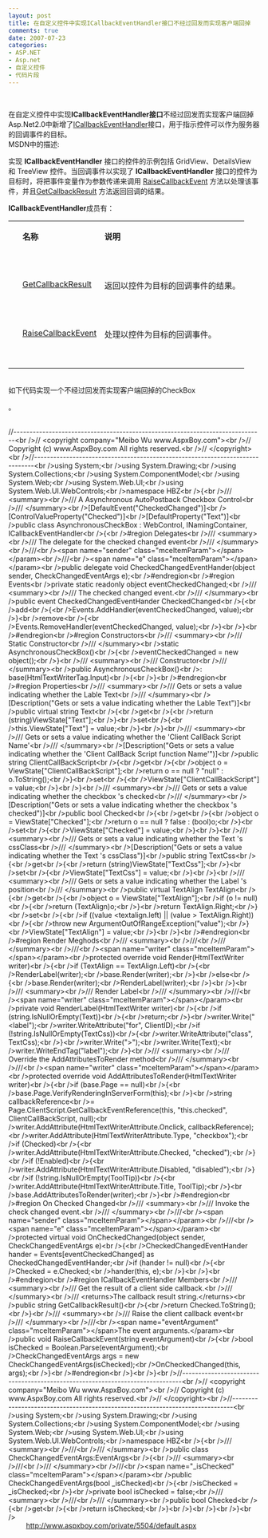 ```yaml
---
layout: post
title: 在自定义控件中实现ICallbackEventHandler接口不经过回发而实现客户端回掉
comments: true
date: 2007-07-23
categories:
- ASP.NET
- Asp.net
- 自定义控件
- 代码片段
---
```


<p> <br /></p>
<p><span>在自定义控件中实现</span><strong><span>ICallbackEventHandler</span></strong><strong><span>接口</span></strong><span>不经过回发而实现客户端回掉</span> <br /><span>Asp.Net2.0</span><span>中新增了</span><span><a href="ms-help://MS.VSCC.v80/MS.MSDN.v80/MS.NETDEVFX.v20.chs/cpref13/html/T_System_Web_UI_ICallbackEventHandler.htm">ICallbackEventHandler</a></span><span>接口，</span><span>用于指示控件可以作</span><span>为</span><span>服</span><span>务</span><span>器的回</span><span>调</span><span>事件的目</span><span>标</span><span>。</span><br /><span>MSDN</span><span>中的描述</span><span>:</span><br /></p>
<p align="left"><span>实现</span><span> <strong><span>ICallbackEventHandler</span></strong><span> </span></span><span>接口的控件的示例包括</span><span> GridView</span><span>、</span><span>DetailsView </span><span>和</span><span> TreeView </span><span>控件。当回</span><span>调</span><span>事件以</span><span>实现</span><span>了</span><span> <strong><span>ICallbackEventHandler</span></strong><span> </span></span><span>接口的控件</span><span>为</span><span>目</span><span>标时</span><span>，将把事件</span><span>变</span><span>量作</span><span>为</span><span>参数</span><span>传递</span><span>来</span><span>调</span><span>用</span><span> <span><a href="ms-help://MS.VSCC.v80/MS.MSDN.v80/MS.NETDEVFX.v20.chs/cpref13/html/M_System_Web_UI_ICallbackEventHandler_RaiseCallbackEvent_1_16219e3a.htm"><span>RaiseCallbackEvent</span></a> </span></span><span>方法以</span><span>处</span><span>理</span><span>该</span><span>事件，并且</span><span><a href="ms-help://MS.VSCC.v80/MS.MSDN.v80/MS.NETDEVFX.v20.chs/cpref13/html/M_System_Web_UI_ICallbackEventHandler_GetCallbackResult.htm"><span>GetCallbackResult</span></a> </span><span>方法返回回</span><span>调</span><span>的</span><span>结</span><span>果</span><span>。</span></p>
<p align="left"><strong><span>ICallbackEventHandler</span></strong><span>成员有：</span></p>
<table border="0" cellpadding="0" width="98%"><tbody>
<tr>
<td valign="top">
<p></p>
<p align="left"><strong> </strong><br /></p>
<p></p>
<p> </p>
</td>
<td valign="top">
<p></p>
<p align="left"><strong><span>名称</span></strong><strong><span> </span></strong><br /></p>
<p></p>
<p> </p>
</td>
<td valign="top">
<p></p>
<p align="left"><strong><span>说</span></strong><strong><span>明</span></strong><strong><span> </span></strong><br /></p>
<p></p>
<p> </p>
</td>
</tr>
<tr>
<td valign="top">
<p></p>
<p align="left"> <br /></p>
<p></p>
<p> </p>
</td>
<td valign="top">
<p></p>
<p align="left"><span><a href="ms-help://MS.VSCC.v80/MS.MSDN.v80/MS.NETDEVFX.v20.chs/cpref13/html/M_System_Web_UI_ICallbackEventHandler_GetCallbackResult.htm"><span>GetCallbackResult</span></a> </span><br /></p>
<p></p>
<p> </p>
</td>
<td valign="top">
<p></p>
<p align="left"><span>返回以控件</span><span>为</span><span>目</span><span>标</span><span>的回</span><span>调</span><span>事件的</span><span>结</span><span>果。</span><span> </span><br /></p>
<p></p>
<p> </p>
</td>
</tr>
<tr>
<td valign="top">
<p></p>
<p align="left"> <br /></p>
<p></p>
<p> </p>
</td>
<td valign="top">
<p></p>
<p align="left"><span><a href="ms-help://MS.VSCC.v80/MS.MSDN.v80/MS.NETDEVFX.v20.chs/cpref13/html/M_System_Web_UI_ICallbackEventHandler_RaiseCallbackEvent_1_16219e3a.htm"><span>RaiseCallbackEvent</span></a> </span><br /></p>
<p></p>
<p> </p>
</td>
<td valign="top">
<p></p>
<p align="left"><span>处</span><span>理以控件</span><span>为</span><span>目</span><span>标</span><span>的回</span><span>调</span><span>事件。</span><span> </span><br /></p>
<p></p>
<p> </p>
</td>
</tr>
</tbody></table>
<p> <br /><span>如下代码实现一个不经过回发而实现客户端回掉的</span><span>CheckBox</span></p>
<p></p>
<div><span>。<br /></span></div>
<p><span><br />//------------------------------------------------------------------------------&lt;br /&gt;// &lt;copyright company="Meibo Wu www.AspxBoy.com"&gt;&lt;br /&gt;// Copyright (c) www.AspxBoy.com All rights reserved.&lt;br /&gt;// &lt;/copyright&gt;&lt;br /&gt;//------------------------------------------------------------------------------&lt;br /&gt;using System;&lt;br /&gt;using System.Drawing;&lt;br /&gt;using System.Collections;&lt;br /&gt;using System.ComponentModel;&lt;br /&gt;using System.Web;&lt;br /&gt;using System.Web.UI;&lt;br /&gt;using System.Web.UI.WebControls;&lt;br /&gt;namespace HBZ&lt;br /&gt;{&lt;br /&gt;/// &lt;summary&gt;&lt;br /&gt;/// A Asynchronous AutoPostback Checkbox Control&lt;br /&gt;/// &lt;/summary&gt;&lt;br /&gt;[DefaultEvent("CheckedChanged")]&lt;br /&gt;[ControlValueProperty("Checked")]&lt;br /&gt;[DefaultProperty("Text")]&lt;br /&gt;public class AsynchronousCheckBox : WebControl, INamingContainer, ICallbackEventHandler&lt;br /&gt;{&lt;br /&gt;#region Delegates&lt;br /&gt;/// &lt;summary&gt;&lt;br /&gt;/// The delegate for the checked changed event&lt;br /&gt;/// &lt;/summary&gt;&lt;br /&gt;///&lt;br /&gt;&lt;span name="sender" class="mceItemParam"&gt;&lt;/span&gt;&lt;/param&gt;&lt;br /&gt;///&lt;br /&gt;&lt;span name="e" class="mceItemParam"&gt;&lt;/span&gt;&lt;/param&gt;&lt;br /&gt;public delegate void CheckedChangedEventHander(object sender, CheckChangedEventArgs e);&lt;br /&gt;#endregion&lt;br /&gt;#region Events&lt;br /&gt;private static readonly object eventCheckedChanged;&lt;br /&gt;/// &lt;summary&gt;&lt;br /&gt;/// The checked changed event.&lt;br /&gt;/// &lt;/summary&gt;&lt;br /&gt;public event CheckedChangedEventHander CheckedChanged&lt;br /&gt;{&lt;br /&gt;add&lt;br /&gt;{&lt;br /&gt;Events.AddHandler(eventCheckedChanged, value);&lt;br /&gt;}&lt;br /&gt;remove&lt;br /&gt;{&lt;br /&gt;Events.RemoveHandler(eventCheckedChanged, value);&lt;br /&gt;}&lt;br /&gt;}&lt;br /&gt;#endregion&lt;br /&gt;#region Constructors&lt;br /&gt;/// &lt;summary&gt;&lt;br /&gt;/// Static Constructor&lt;br /&gt;/// &lt;/summary&gt;&lt;br /&gt;static AsynchronousCheckBox()&lt;br /&gt;{&lt;br /&gt;eventCheckedChanged = new object();&lt;br /&gt;}&lt;br /&gt;/// &lt;summary&gt;&lt;br /&gt;/// Constructor&lt;br /&gt;/// &lt;/summary&gt;&lt;br /&gt;public AsynchronousCheckBox()&lt;br /&gt;: base(HtmlTextWriterTag.Input)&lt;br /&gt;{&lt;br /&gt;}&lt;br /&gt;#endregion&lt;br /&gt;#region Properties&lt;br /&gt;/// &lt;summary&gt;&lt;br /&gt;/// Gets or sets a value indicating whether the Lable Text&lt;br /&gt;/// &lt;/summary&gt;&lt;br /&gt;[Description("Gets or sets a value indicating whether the Lable Text")]&lt;br /&gt;public virtual string Text&lt;br /&gt;{&lt;br /&gt;get&lt;br /&gt;{&lt;br /&gt;return (string)ViewState["Text"];&lt;br /&gt;}&lt;br /&gt;set&lt;br /&gt;{&lt;br /&gt;this.ViewState["Text"] = value;&lt;br /&gt;}&lt;br /&gt;}&lt;br /&gt;/// &lt;summary&gt;&lt;br /&gt;/// Gets or sets a value indicating whether the 'Client CallBack Script Name'&lt;br /&gt;/// &lt;/summary&gt;&lt;br /&gt;[Description("Gets or sets a value indicating whether the 'Client CallBack Script function Name'")]&lt;br /&gt;public string ClientCallBackScript&lt;br /&gt;{&lt;br /&gt;get&lt;br /&gt;{&lt;br /&gt;object o = ViewState["ClientCallBackScript"];&lt;br /&gt;return o == null ? "null" : o.ToString();&lt;br /&gt;}&lt;br /&gt;set&lt;br /&gt;{&lt;br /&gt;ViewState["ClientCallBackScript"] = value;&lt;br /&gt;}&lt;br /&gt;}&lt;br /&gt;/// &lt;summary&gt;&lt;br /&gt;/// Gets or sets a value indicating whether the checkbox 's checked&lt;br /&gt;/// &lt;/summary&gt;&lt;br /&gt;[Description("Gets or sets a value indicating whether the checkbox 's checked")]&lt;br /&gt;public bool Checked&lt;br /&gt;{&lt;br /&gt;get&lt;br /&gt;{&lt;br /&gt;object o = ViewState["Checked"];&lt;br /&gt;return o == null ? false : (bool)o;&lt;br /&gt;}&lt;br /&gt;set&lt;br /&gt;{&lt;br /&gt;ViewState["Checked"] = value;&lt;br /&gt;}&lt;br /&gt;}&lt;br /&gt;/// &lt;summary&gt;&lt;br /&gt;/// Gets or sets a value indicating whether the Text 's cssClass&lt;br /&gt;/// &lt;/summary&gt;&lt;br /&gt;[Description("Gets or sets a value indicating whether the Text 's cssClass")]&lt;br /&gt;public string TextCss&lt;br /&gt;{&lt;br /&gt;get&lt;br /&gt;{&lt;br /&gt;return (string)ViewState["TextCss"];&lt;br /&gt;}&lt;br /&gt;set&lt;br /&gt;{&lt;br /&gt;ViewState["TextCss"] = value;&lt;br /&gt;}&lt;br /&gt;}&lt;br /&gt;/// &lt;summary&gt;&lt;br /&gt;/// Gets or sets a value indicating whether the Label 's position&lt;br /&gt;/// &lt;/summary&gt;&lt;br /&gt;public virtual TextAlign TextAlign&lt;br /&gt;{&lt;br /&gt;get&lt;br /&gt;{&lt;br /&gt;object o = ViewState["TextAlign"];&lt;br /&gt;if (o != null)&lt;br /&gt;{&lt;br /&gt;return (TextAlign)o;&lt;br /&gt;}&lt;br /&gt;return TextAlign.Right;&lt;br /&gt;}&lt;br /&gt;set&lt;br /&gt;{&lt;br /&gt;if ((value &lt;textalign.left) || (value &gt; TextAlign.Right))&lt;br /&gt;{&lt;br /&gt;throw new ArgumentOutOfRangeException("value");&lt;br /&gt;}&lt;br /&gt;ViewState["TextAlign"] = value;&lt;br /&gt;}&lt;br /&gt;}&lt;br /&gt;#endregion&lt;br /&gt;#region Render Meghods&lt;br /&gt;/// &lt;summary&gt;&lt;br /&gt;///&lt;br /&gt;/// &lt;/summary&gt;&lt;br /&gt;///&lt;br /&gt;&lt;span name="writer" class="mceItemParam"&gt;&lt;/span&gt;&lt;/param&gt;&lt;br /&gt;protected override void Render(HtmlTextWriter writer)&lt;br /&gt;{&lt;br /&gt;if (TextAlign == TextAlign.Left)&lt;br /&gt;{&lt;br /&gt;RenderLabel(writer);&lt;br /&gt;base.Render(writer);&lt;br /&gt;}&lt;br /&gt;else&lt;br /&gt;{&lt;br /&gt;base.Render(writer);&lt;br /&gt;RenderLabel(writer);&lt;br /&gt;}&lt;br /&gt;}&lt;br /&gt;/// &lt;summary&gt;&lt;br /&gt;/// Render Label&lt;br /&gt;/// &lt;/summary&gt;&lt;br /&gt;///&lt;br /&gt;&lt;span name="writer" class="mceItemParam"&gt;&lt;/span&gt;&lt;/param&gt;&lt;br /&gt;private void RenderLabel(HtmlTextWriter writer)&lt;br /&gt;{&lt;br /&gt;if (string.IsNullOrEmpty(Text))&lt;br /&gt;{&lt;br /&gt;return;&lt;br /&gt;}&lt;br /&gt;writer.Write("&lt;label");&lt;br /&gt;writer.WriteAttribute("for", ClientID);&lt;br /&gt;if (!string.IsNullOrEmpty(TextCss))&lt;br /&gt;{&lt;br /&gt;writer.WriteAttribute("class", TextCss);&lt;br /&gt;}&lt;br /&gt;writer.Write("&gt;");&lt;br /&gt;writer.Write(Text);&lt;br /&gt;writer.WriteEndTag("label");&lt;br /&gt;}&lt;br /&gt;/// &lt;summary&gt;&lt;br /&gt;/// Override the AddAttributesToRender method&lt;br /&gt;/// &lt;/summary&gt;&lt;br /&gt;///&lt;br /&gt;&lt;span name="writer" class="mceItemParam"&gt;&lt;/span&gt;&lt;/param&gt;&lt;br /&gt;protected override void AddAttributesToRender(HtmlTextWriter writer)&lt;br /&gt;{&lt;br /&gt;if (base.Page == null)&lt;br /&gt;{&lt;br /&gt;base.Page.VerifyRenderingInServerForm(this);&lt;br /&gt;}&lt;br /&gt;string callbackReference&lt;br /&gt;= Page.ClientScript.GetCallbackEventReference(this, "this.checked", ClientCallBackScript, null);&lt;br /&gt;writer.AddAttribute(HtmlTextWriterAttribute.Onclick, callbackReference);&lt;br /&gt;writer.AddAttribute(HtmlTextWriterAttribute.Type, "checkbox");&lt;br /&gt;if (Checked)&lt;br /&gt;{&lt;br /&gt;writer.AddAttribute(HtmlTextWriterAttribute.Checked, "checked");&lt;br /&gt;}&lt;br /&gt;if (!Enabled)&lt;br /&gt;{&lt;br /&gt;writer.AddAttribute(HtmlTextWriterAttribute.Disabled, "disabled");&lt;br /&gt;}&lt;br /&gt;if (!string.IsNullOrEmpty(ToolTip))&lt;br /&gt;{&lt;br /&gt;writer.AddAttribute(HtmlTextWriterAttribute.Title, ToolTip);&lt;br /&gt;}&lt;br /&gt;base.AddAttributesToRender(writer);&lt;br /&gt;}&lt;br /&gt;#endregion&lt;br /&gt;#region On Checked Changed&lt;br /&gt;/// &lt;summary&gt;&lt;br /&gt;/// Invoke the check changed event.&lt;br /&gt;/// &lt;/summary&gt;&lt;br /&gt;///&lt;br /&gt;&lt;span name="sender" class="mceItemParam"&gt;&lt;/span&gt;&lt;/param&gt;&lt;br /&gt;///&lt;br /&gt;&lt;span name="e" class="mceItemParam"&gt;&lt;/span&gt;&lt;/param&gt;&lt;br /&gt;protected virtual void OnCheckedChanged(object sender, CheckChangedEventArgs e)&lt;br /&gt;{&lt;br /&gt;CheckedChangedEventHander hander = Events[eventCheckedChanged] as CheckedChangedEventHander;&lt;br /&gt;if (hander != null)&lt;br /&gt;{&lt;br /&gt;Checked = e.Checked;&lt;br /&gt;hander(this, e);&lt;br /&gt;}&lt;br /&gt;}&lt;br /&gt;#endregion&lt;br /&gt;#region ICallbackEventHandler Members&lt;br /&gt;/// &lt;summary&gt;&lt;br /&gt;/// Get the result of a client side callback.&lt;br /&gt;/// &lt;/summary&gt;&lt;br /&gt;/// &lt;returns&gt;The callback result string.&lt;/returns&gt;&lt;br /&gt;public string GetCallbackResult()&lt;br /&gt;{&lt;br /&gt;return Checked.ToString();&lt;br /&gt;}&lt;br /&gt;/// &lt;summary&gt;&lt;br /&gt;/// Raise the client callback event&lt;br /&gt;/// &lt;/summary&gt;&lt;br /&gt;///&lt;br /&gt;&lt;span name="eventArgument" class="mceItemParam"&gt;&lt;/span&gt;The event arguments.&lt;/param&gt;&lt;br /&gt;public void RaiseCallbackEvent(string eventArgument)&lt;br /&gt;{&lt;br /&gt;bool isChecked = Boolean.Parse(eventArgument);&lt;br /&gt;CheckChangedEventArgs args = new CheckChangedEventArgs(isChecked);&lt;br /&gt;OnCheckedChanged(this, args);&lt;br /&gt;}&lt;br /&gt;#endregion&lt;br /&gt;}&lt;br /&gt;}&lt;br /&gt;//------------------------------------------------------------------------------&lt;br /&gt;// &lt;copyright company="Meibo Wu www.AspxBoy.com"&gt;&lt;br /&gt;// Copyright (c) www.AspxBoy.com All rights reserved.&lt;br /&gt;// &lt;/copyright&gt;&lt;br /&gt;//------------------------------------------------------------------------------&lt;br /&gt;using System;&lt;br /&gt;using System.Drawing;&lt;br /&gt;using System.Collections;&lt;br /&gt;using System.ComponentModel;&lt;br /&gt;using System.Web;&lt;br /&gt;using System.Web.UI;&lt;br /&gt;using System.Web.UI.WebControls;&lt;br /&gt;namespace HBZ&lt;br /&gt;{&lt;br /&gt;/// &lt;summary&gt;&lt;br /&gt;///&lt;br /&gt;/// &lt;/summary&gt;&lt;br /&gt;public class CheckChangedEventArgs:EventArgs&lt;br /&gt;{&lt;br /&gt;/// &lt;summary&gt;&lt;br /&gt;///&lt;br /&gt;/// &lt;/summary&gt;&lt;br /&gt;///&lt;br /&gt;&lt;span name="_isChecked" class="mceItemParam"&gt;&lt;/span&gt;&lt;/param&gt;&lt;br /&gt;public CheckChangedEventArgs(bool _isChecked)&lt;br /&gt;{&lt;br /&gt;isChecked = _isChecked;&lt;br /&gt;}&lt;br /&gt;private bool isChecked = false;&lt;br /&gt;/// &lt;summary&gt;&lt;br /&gt;///&lt;br /&gt;/// &lt;/summary&gt;&lt;br /&gt;public bool Checked&lt;br /&gt;{&lt;br /&gt;get&lt;br /&gt;{&lt;br /&gt;return isChecked;&lt;br /&gt;}&lt;br /&gt;}&lt;br /&gt;}&lt;br /&gt;}&lt;br /&gt;<br />         <a href="http://www.aspxboy.com/private/5504/default.aspx">http://www.aspxboy.com/private/5504/default.aspx<br /></a></span></p>				
